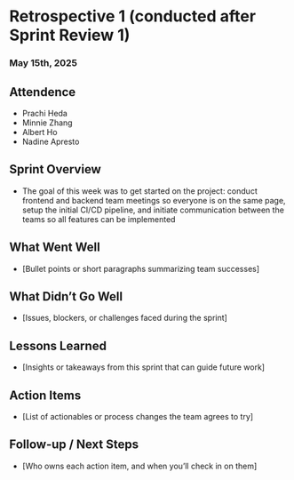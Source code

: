 # Retrospective 1 (conducted after Sprint Review 1)
### May 15th, 2025

## Attendence
- Prachi Heda
- Minnie Zhang
- Albert Ho
- Nadine Apresto

## Sprint Overview
- The goal of this week was to get started on the project: conduct frontend and backend team meetings so everyone is on the same page, setup the initial CI/CD pipeline, and initiate communication between the teams so all features can be implemented

## What Went Well
- [Bullet points or short paragraphs summarizing team successes]

## What Didn’t Go Well
- [Issues, blockers, or challenges faced during the sprint]

## Lessons Learned
- [Insights or takeaways from this sprint that can guide future work]

## Action Items
- [List of actionables or process changes the team agrees to try]


## Follow-up / Next Steps
- [Who owns each action item, and when you’ll check in on them]

